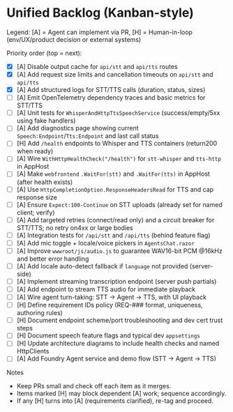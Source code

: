 # Unified Backlog (Kanban-style)

Legend: [A] = Agent can implement via PR, [H] = Human-in-loop (env/UX/product decision or external systems)

Priority order (top = next):

- [x] [A] Disable output cache for `api/stt` and `api/tts` routes
- [x] [A] Add request size limits and cancellation timeouts on `api/stt` and `api/tts`
- [x] [A] Add structured logs for STT/TTS calls (duration, status, sizes)
- [ ] [A] Emit OpenTelemetry dependency traces and basic metrics for STT/TTS
- [ ] [A] Unit tests for `WhisperAndHttpTtsSpeechService` (success/empty/5xx using fake handlers)
- [ ] [A] Add diagnostics page showing current `Speech:Endpoint`/`Tts:Endpoint` and last call status
- [ ] [H] Add `/health` endpoints to Whisper and TTS containers (return200 when ready)
- [ ] [A] Wire `WithHttpHealthCheck("/health")` for `stt-whisper` and `tts-http` in AppHost
- [ ] [A] Make `webfrontend` `.WaitFor(stt)` and `.WaitFor(tts)` in AppHost (after health exists)
- [ ] [A] Use `HttpCompletionOption.ResponseHeadersRead` for TTS and cap response size
- [ ] [A] Ensure `Expect:100-Continue` on STT uploads (already set for named client; verify)
- [ ] [A] Add targeted retries (connect/read only) and a circuit breaker for STT/TTS; no retry on4xx or large bodies
- [ ] [A] Integration tests for `/api/stt` and `/api/tts` (behind feature flag)
- [ ] [A] Add mic toggle + locale/voice pickers in `AgentsChat.razor`
- [ ] [A] Improve `wwwroot/js/audio.js` to guarantee WAV16-bit PCM @16kHz and better error handling
- [ ] [A] Add locale auto-detect fallback if `language` not provided (server-side)
- [ ] [A] Implement streaming transcription endpoint (server push partials)
- [ ] [A] Add endpoint to stream TTS audio for immediate playback
- [ ] [A] Wire agent turn-taking: STT -> Agent -> TTS, with UI playback
- [ ] [H] Define requirement IDs policy (REQ-### format, uniqueness, authoring rules)
- [ ] [H] Document endpoint scheme/port troubleshooting and dev cert trust steps
- [ ] [H] Document speech feature flags and typical dev `appsettings`
- [ ] [H] Update architecture diagrams to include health checks and named HttpClients
- [ ] [A] Add Foundry Agent service and demo flow (STT -> Agent -> TTS)

Notes
- Keep PRs small and check off each item as it merges.
- Items marked [H] may block dependent [A] work; sequence accordingly.
- If any [H] turns into [A] (requirements clarified), re-tag and proceed.

